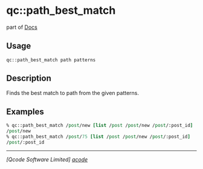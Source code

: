 qc::path_best_match
==============

part of [Docs](../index.md)

Usage
-----
`qc::path_best_match path patterns`

Description
-----------
Finds the best match to path from the given patterns.

Examples
--------
```tcl
% qc::path_best_match /post/new [list /post /post/new /post/:post_id]
/post/new
% qc::path_best_match /post/75 [list /post /post/new /post/:post_id]
/post/:post_id
```

----------------------------------
*[Qcode Software Limited] [qcode]*

[qcode]: http://www.qcode.co.uk "Qcode Software"